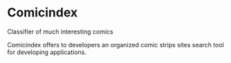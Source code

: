 # Comicindex

Classifier of much interesting comics

Comicindex offers to developers an organized comic strips sites search tool for developing applications.

